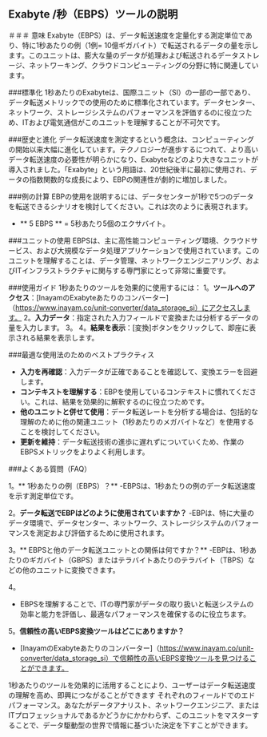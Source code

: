 ## Exabyte /秒（EBPS）ツールの説明

＃＃＃ 意味
Exabyte（EBPS）は、データ転送速度を定量化する測定単位であり、特に1秒あたりの例（1例= 10億ギガバイト）で転送されるデータの量を示します。このユニットは、膨大な量のデータが処理および転送されるデータストレージ、ネットワーキング、クラウドコンピューティングの分野に特に関連しています。

###標準化
1秒あたりのExabyteは、国際ユニット（SI）の一部の一部であり、データ転送メトリックでの使用のために標準化されています。データセンター、ネットワーク、ストレージシステムのパフォーマンスを評価するのに役立つため、ITおよび電気通信がこのユニットを理解することが不可欠です。

###歴史と進化
データ転送速度を測定するという概念は、コンピューティングの開始以来大幅に進化しています。テクノロジーが進歩するにつれて、より高いデータ転送速度の必要性が明らかになり、Exabyteなどのより大きなユニットが導入されました。「Exabyte」という用語は、20世紀後半に最初に使用され、データの指数関数的な成長により、EBPの関連性が劇的に増加しました。

###例の計算
EBPの使用を説明するには、データセンターが1秒で5つのデータを転送できるシナリオを検討してください。これは次のように表現されます。
-  ** 5 EBPS ** = 5秒あたり5個のエクサバイト。

###ユニットの使用
EBPSは、主に高性能コンピューティング環境、クラウドサービス、および大規模なデータ処理アプリケーションで使用されています。このユニットを理解することは、データ管理、ネットワークエンジニアリング、およびITインフラストラクチャに関与する専門家にとって非常に重要です。

###使用ガイド
1秒あたりのツールを効果的に使用するには：
1。**ツールへのアクセス**：[InayamのExabyteあたりのコンバーター]（https://www.inayam.co/unit-converter/data_storage_si）にアクセスします。
2。**入力データ**：指定された入力フィールドで変換または分析するデータの量を入力します。
3。
4。**結果を表示**：[変換]ボタンをクリックして、即座に表示される結果を表示します。

###最適な使用法のためのベストプラクティス
-  **入力を再確認**：入力データが正確であることを確認して、変換エラーを回避します。
-  **コンテキストを理解する**：EBPを使用しているコンテキストに慣れてください。これは、結果を効果的に解釈するのに役立つためです。
-  **他のユニットと併せて使用**：データ転送レートを分析する場合は、包括的な理解のために他の関連ユニット（1秒あたりのメガバイトなど）を使用することを検討してください。
-  **更新を維持**：データ転送技術の進歩に遅れずについていくため、作業のEBPSメトリックをよりよく利用します。

###よくある質問（FAQ）

1。** 1秒あたりの例（EBPS）？**
-EBPSは、1秒あたりの例のデータ転送速度を示す測定単位です。

2。**データ転送でEBPはどのように使用されていますか？**
-EBPは、特に大量のデータ環境で、データセンター、ネットワーク、ストレージシステムのパフォーマンスを測定および評価するために使用されます。

3。** EBPSと他のデータ転送ユニットとの関係は何ですか？**
-EBPは、1秒あたりのギガバイト（GBPS）またはテラバイトあたりのテラバイト（TBPS）などの他のユニットに変換できます。

4。
-  EBPSを理解することで、ITの専門家がデータの取り扱いと転送システムの効率と能力を評価し、最適なパフォーマンスを確保するのに役立ちます。

5。**信頼性の高いEBPS変換ツールはどこにありますか？**
-  [InayamのExabyteあたりのコンバーター]（https://www.inayam.co/unit-converter/data_storage_si）で信頼性の高いEBPS変換ツールを見つけることができます。

1秒あたりのツールを効果的に活用することにより、ユーザーはデータ転送速度の理解を高め、即興につながることができます それぞれのフィールドでのエドパフォーマンス。あなたがデータアナリスト、ネットワークエンジニア、またはITプロフェッショナルであるかどうかにかかわらず、このユニットをマスターすることで、データ駆動型の世界で情報に基づいた決定を下すことができます。